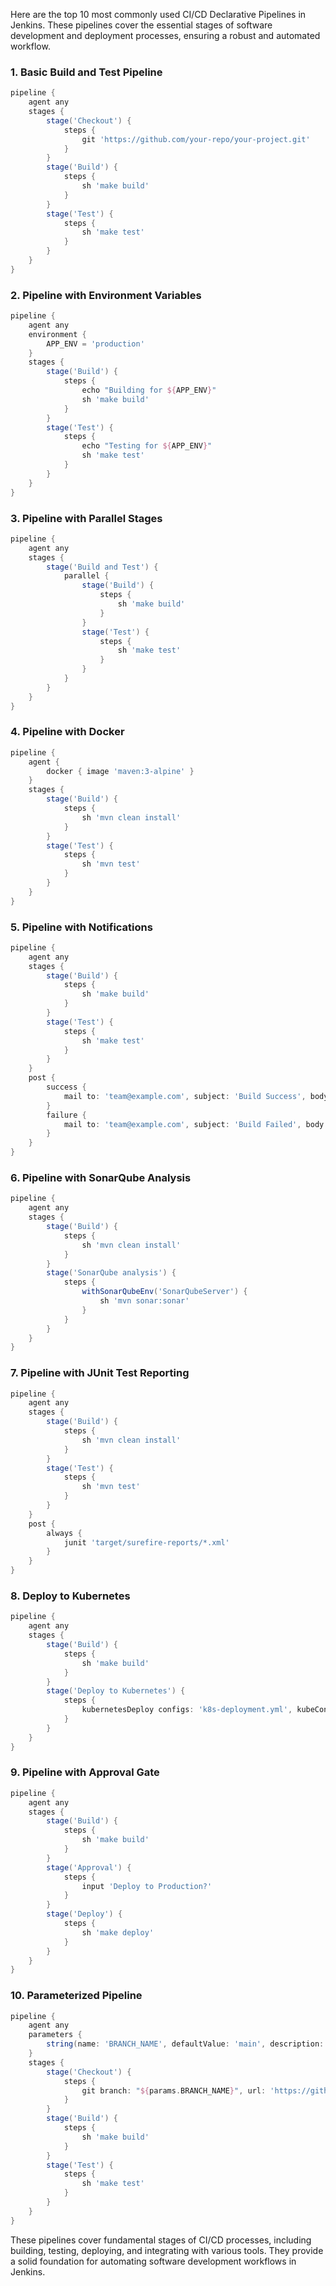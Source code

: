Here are the top 10 most commonly used CI/CD Declarative Pipelines in Jenkins. These pipelines cover the essential stages of software development and deployment processes, ensuring a robust and automated workflow.

### 1. **Basic Build and Test Pipeline**
```groovy
pipeline {
    agent any
    stages {
        stage('Checkout') {
            steps {
                git 'https://github.com/your-repo/your-project.git'
            }
        }
        stage('Build') {
            steps {
                sh 'make build'
            }
        }
        stage('Test') {
            steps {
                sh 'make test'
            }
        }
    }
}
```

### 2. **Pipeline with Environment Variables**
```groovy
pipeline {
    agent any
    environment {
        APP_ENV = 'production'
    }
    stages {
        stage('Build') {
            steps {
                echo "Building for ${APP_ENV}"
                sh 'make build'
            }
        }
        stage('Test') {
            steps {
                echo "Testing for ${APP_ENV}"
                sh 'make test'
            }
        }
    }
}
```

### 3. **Pipeline with Parallel Stages**
```groovy
pipeline {
    agent any
    stages {
        stage('Build and Test') {
            parallel {
                stage('Build') {
                    steps {
                        sh 'make build'
                    }
                }
                stage('Test') {
                    steps {
                        sh 'make test'
                    }
                }
            }
        }
    }
}
```

### 4. **Pipeline with Docker**
```groovy
pipeline {
    agent {
        docker { image 'maven:3-alpine' }
    }
    stages {
        stage('Build') {
            steps {
                sh 'mvn clean install'
            }
        }
        stage('Test') {
            steps {
                sh 'mvn test'
            }
        }
    }
}
```

### 5. **Pipeline with Notifications**
```groovy
pipeline {
    agent any
    stages {
        stage('Build') {
            steps {
                sh 'make build'
            }
        }
        stage('Test') {
            steps {
                sh 'make test'
            }
        }
    }
    post {
        success {
            mail to: 'team@example.com', subject: 'Build Success', body: 'The build was successful.'
        }
        failure {
            mail to: 'team@example.com', subject: 'Build Failed', body: 'The build failed.'
        }
    }
}
```

### 6. **Pipeline with SonarQube Analysis**
```groovy
pipeline {
    agent any
    stages {
        stage('Build') {
            steps {
                sh 'mvn clean install'
            }
        }
        stage('SonarQube analysis') {
            steps {
                withSonarQubeEnv('SonarQubeServer') {
                    sh 'mvn sonar:sonar'
                }
            }
        }
    }
}
```

### 7. **Pipeline with JUnit Test Reporting**
```groovy
pipeline {
    agent any
    stages {
        stage('Build') {
            steps {
                sh 'mvn clean install'
            }
        }
        stage('Test') {
            steps {
                sh 'mvn test'
            }
        }
    }
    post {
        always {
            junit 'target/surefire-reports/*.xml'
        }
    }
}
```

### 8. **Deploy to Kubernetes**
```groovy
pipeline {
    agent any
    stages {
        stage('Build') {
            steps {
                sh 'make build'
            }
        }
        stage('Deploy to Kubernetes') {
            steps {
                kubernetesDeploy configs: 'k8s-deployment.yml', kubeConfig: [path: 'kubeconfig']
            }
        }
    }
}
```

### 9. **Pipeline with Approval Gate**
```groovy
pipeline {
    agent any
    stages {
        stage('Build') {
            steps {
                sh 'make build'
            }
        }
        stage('Approval') {
            steps {
                input 'Deploy to Production?'
            }
        }
        stage('Deploy') {
            steps {
                sh 'make deploy'
            }
        }
    }
}
```

### 10. **Parameterized Pipeline**
```groovy
pipeline {
    agent any
    parameters {
        string(name: 'BRANCH_NAME', defaultValue: 'main', description: 'Branch to build')
    }
    stages {
        stage('Checkout') {
            steps {
                git branch: "${params.BRANCH_NAME}", url: 'https://github.com/your-repo/your-project.git'
            }
        }
        stage('Build') {
            steps {
                sh 'make build'
            }
        }
        stage('Test') {
            steps {
                sh 'make test'
            }
        }
    }
}
```

These pipelines cover fundamental stages of CI/CD processes, including building, testing, deploying, and integrating with various tools. They provide a solid foundation for automating software development workflows in Jenkins.
